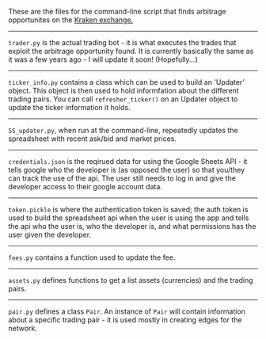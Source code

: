 These are the files for the command-line script that finds arbitrage opportunites on the [Kraken exchange.](https://www.kraken.com/en-gb/)

-------

`trader.py` is the actual trading bot - it is what executes the trades that exploit the arbitrage opportunity found.
It is currently basically the same as it was a few years ago - I will update it soon! (Hopefully...)

-------

`ticker_info.py` contains a class which can be used to build an 'Updater' object.
This object is then used to hold informfation about the different trading pairs. 
You can call `refresher_ticker()` on an Updater object to update the ticker information it holds.

-------

`SS_updater.py`, when run at the command-line, repeatedly updates the spreadsheet with recent ask/bid and market prices.

-------

`credentials.json` is the reqirued data for using the Google Sheets API - it tells google who the developer is (as opposed the user) so that you/they can track the use of the api. The user still needs to log in and give the developer access to their google account data. 

-------

`token.pickle` is where the authentication token is saved; the auth token is used to build the spreadsheet api when the user is using the app and tells the api who the user is, who the developer is, and what permissions has the user given the developer.

-------

`fees.py` contains a function used to update the fee.

-------

`assets.py` defines functions to get a list assets (currencies) and the trading pairs.

-------

`pair.py` defines a class `Pair`. An instance of `Pair` will contain information about a specific trading pair - it is used mostly in creating edges for the network.

